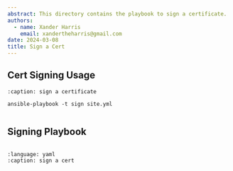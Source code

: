 ```yaml
---
abstract: This directory contains the playbook to sign a certificate.
authors:
  - name: Xander Harris
    email: xandertheharris@gmail.com
date: 2024-03-08
title: Sign a Cert
---
```


## Cert Signing Usage

```{code-block} shell
:caption: sign a certificate

ansible-playbook -t sign site.yml
```

```{index} certificate; sign
```

## Signing Playbook

```{autoyaml} roles/sign/tasks/main.yml
```

```{literalinclude} /roles/sign/tasks/main.yml
:language: yaml
:caption: sign a cert
```
